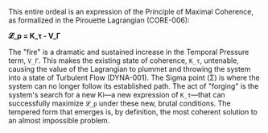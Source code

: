 This entire ordeal is an expression of the Principle of Maximal Coherence, as formalized in the Pirouette Lagrangian (CORE-006):

**𝓛_p = K_τ - V_Γ**

The "fire" is a dramatic and sustained increase in the Temporal Pressure term, `V_Γ`. This makes the existing state of coherence, `K_τ`, untenable, causing the value of the Lagrangian to plummet and throwing the system into a state of Turbulent Flow (DYNA-001). The Sigma point (Σ) is where the system can no longer follow its established path. The act of "forging" is the system's search for a new Ki—a new expression of `K_τ`—that can successfully maximize `𝓛_p` under these new, brutal conditions. The tempered form that emerges is, by definition, the most coherent solution to an almost impossible problem.